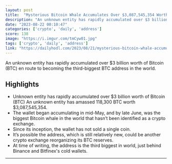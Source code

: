 ```yaml
---
layout: post
title:  "Mysterious Bitcoin Whale Accumulates Over $3,087,545,354 Worth of BTC in Less Than Three Months"
description: "An unknown entity has rapidly accumulated over $3 billion worth of Bitcoin (BTC) en route to becoming the third-biggest BTC address in the world."
date: "2023-08-22 00:10:47"
categories: ['crypto', 'daily', 'address']
score: 138
image: "https://i.imgur.com/tmCyw01.jpg"
tags: ['crypto', 'daily', 'address']
link: "https://dailyhodl.com/2023/08/21/mysterious-bitcoin-whale-accumulates-over-3087545354308754535-worth-of-btc-in-less-than-three-months/"
---
```


An unknown entity has rapidly accumulated over $3 billion worth of Bitcoin (BTC) en route to becoming the third-biggest BTC address in the world.

## Highlights

- Unknown entity has rapidly accumulated over $3 billion worth of Bitcoin (BTC) An unknown entity has amassed 118,300 BTC worth $3,087,545,354.
- The wallet began accumulating in mid-May, and by late June, was the biggest Bitcoin whale in the world that hasn’t been identified as a crypto exchange.
- Since its inception, the wallet has not sold a single coin.
- It’s possible the address, which is still relatively new, could be another crypto exchange reorganizing its BTC reserves.
- At time of writing, the address is the third biggest in world, just behind Binance and Bitfinex's cold wallets.

---
